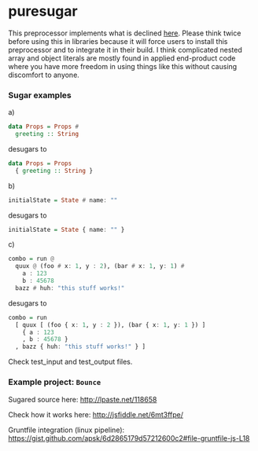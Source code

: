 puresugar
=========

This preprocessor implements what is declined [here](https://github.com/purescript/purescript/issues/777).
Please think twice before using this in libraries because it will force users to install this preprocessor and to integrate it in their build.
I think complicated nested array and object literals are mostly found in applied end-product code where you have more freedom in using things like this without causing discomfort to anyone.

### Sugar examples
a)
```haskell
data Props = Props #
  greeting :: String
```
desugars to
```haskell
data Props = Props
  { greeting :: String }
```
b)
```haskell
initialState = State # name: ""
```
desugars to
```haskell
initialState = State { name: "" }
```
c)
```haskell
combo = run @
  quux @ (foo # x: 1, y : 2), (bar # x: 1, y: 1) #
    a : 123
    b : 45678
  bazz # huh: "this stuff works!"
```
desugars to
```haskell
combo = run
  [ quux [ (foo { x: 1, y : 2 }), (bar { x: 1, y: 1 }) ]
    { a : 123
    , b : 45678 }
  , bazz { huh: "this stuff works!" } ]
```
Check test_input and test_output files.

### Example project: `Bounce`
Sugared source here: http://lpaste.net/118658

Check how it works here: http://jsfiddle.net/6mt3ffpe/

Gruntfile integration (linux pipeline): https://gist.github.com/apsk/6d2865179d57212600c2#file-gruntfile-js-L18
